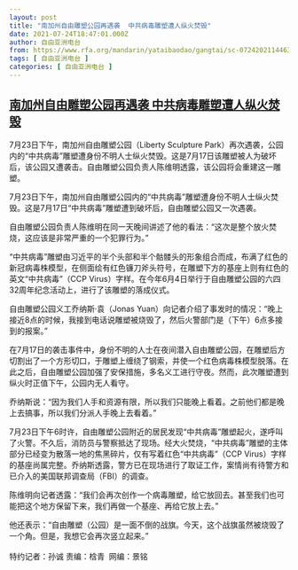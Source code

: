 ```yaml
---
layout: post
title: "南加州自由雕塑公园再遇袭  中共病毒雕塑遭人纵火焚毁"
date: 2021-07-24T18:47:01.000Z
author: 自由亚洲电台
from: https://www.rfa.org/mandarin/yataibaodao/gangtai/sc-07242021144635.html
tags: [ 自由亚洲电台 ]
categories: [ 自由亚洲电台 ]
---
```

<!--1627152421000-->
[南加州自由雕塑公园再遇袭  中共病毒雕塑遭人纵火焚毁](https://www.rfa.org/mandarin/yataibaodao/gangtai/sc-07242021144635.html)
------

<div>
<p>7月23日下午，南加州自由雕塑公园（Liberty Sculpture Park）再次遇袭，公园内的“中共病毒”雕塑遭身份不明人士纵火焚毁。这是7月17日该雕塑被人为破坏后，该公园又遭袭击。自由雕塑公园负责人陈维明透露，该公园将会重建这一雕塑。</p><p>7月23日下午，南加州自由雕塑公园内的“中共病毒”雕塑遭身份不明人士纵火焚毁。这是7月17日“中共病毒”雕塑遭到破坏后，自由雕塑公园又一次遇袭。</p><p>自由雕塑公园负责人陈维明在同一天晚间讲述了他的看法：“这次是整个放火焚烧，这应该是非常严重的一个犯罪行为。”</p><p>“中共病毒”雕塑由习近平的半个头部和半个骷髅头的形象组合而成，布满了红色的新冠病毒株模型，在侧面绘有红色镰刀斧头符号，在雕塑下方的基座上则有红色的英文“中共病毒”（CCP Virus）字样。在今年6月4日举行于自由雕塑公园的六四32周年纪念活动上，进行了该雕塑的落成仪式。</p><p>自由雕塑公园义工乔纳斯·袁（Jonas Yuan）向记者介绍了事发时的情况：“晚上接近8点的时候，我接到电话说雕塑被烧毁了，然后火警部门是（下午）6点多接到的报案。”</p><p>在7月17日的袭击事件中，身份不明的人士在夜间潜入自由雕塑公园，在雕塑后方切割出了一个方形切口，于雕塑上缠绕了钢索，并使一个红色病毒株模型脱落。在此之后，自由雕塑公园加强了安保措施，多名义工进行守夜。然而，此次雕塑遭到纵火时正值下午，公园内无人看守。</p><p>乔纳斯说：“因为我们人手和资源有限，所以我们只能晚上看着。之前他们都是晚上去搞事，所以我们分派人手晚上去看着。”</p><p>7月23日下午6时许，自由雕塑公园附近的居民发现“中共病毒”雕塑起火，遂呼叫了火警。不久后，消防员与警察抵达了现场。经大火焚烧，“中共病毒”雕塑的主体部分已经变为散落一地的焦黑碎片，仅有写着红色“中共病毒”（CCP Virus）字样的基座尚属完整。乔纳斯透露，警方已在现场进行了取证工作，案情尚有待警方和已介入的美国联邦调查局（FBI）的调查。</p><p>陈维明向记者透露：“我们会再次创作一个病毒雕塑，给它放回去。甚至我们也可能把这个地方保留下来，我们再做一个基座、再给它放上去。”</p><p>他还表示：“自由雕塑（公园）是一面不倒的战旗。今天，这个战旗虽然被烧毁了一个角。但是，我想它会再次竖立起来。”<br/> <br/>特约记者：孙诚 责编：梒青  网编：景铭 </p>
</div>
